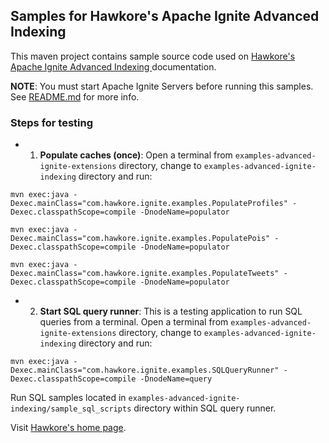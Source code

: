 ## Samples for Hawkore's Apache Ignite Advanced Indexing

This maven project contains sample source code used on [Hawkore's Apache Ignite Advanced Indexing
](https://docs.hawkore.com/private/apache-ignite-advanced-indexing) documentation.

**NOTE**: You must start Apache Ignite Servers before running this samples. See [README.md](../ignite-server-node-test/README.md) for more info.

### Steps for testing

- 1. **Populate caches (once)**: Open a terminal from `examples-advanced-ignite-extensions` directory, change to `examples-advanced-ignite-indexing` directory and run:
```
mvn exec:java -Dexec.mainClass="com.hawkore.ignite.examples.PopulateProfiles" -Dexec.classpathScope=compile -DnodeName=populator

mvn exec:java -Dexec.mainClass="com.hawkore.ignite.examples.PopulatePois" -Dexec.classpathScope=compile -DnodeName=populator

mvn exec:java -Dexec.mainClass="com.hawkore.ignite.examples.PopulateTweets" -Dexec.classpathScope=compile -DnodeName=populator
```

- 2. **Start SQL query runner**: This is a testing application to run SQL queries from a terminal. Open a terminal from `examples-advanced-ignite-extensions` directory, change to `examples-advanced-ignite-indexing` directory and run:
```
mvn exec:java -Dexec.mainClass="com.hawkore.ignite.examples.SQLQueryRunner" -Dexec.classpathScope=compile -DnodeName=query
```

Run SQL samples located in `examples-advanced-ignite-indexing/sample_sql_scripts` directory within SQL query runner.


Visit [Hawkore's home page](https://www.hawkore.com).